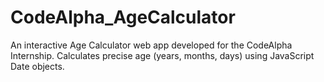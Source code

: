 # CodeAlpha_AgeCalculator
An interactive Age Calculator web app developed for the CodeAlpha Internship. Calculates precise age (years, months, days) using JavaScript Date objects.
